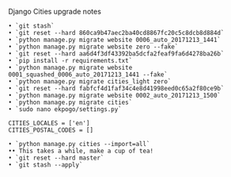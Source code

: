 Django Cities upgrade notes

	• `git stash`
	• `git reset --hard 860ca9b47aec2ba40cd8867fc20c5c8dcb8d884d`
	• `python manage.py migrate website 0006_auto_20171213_1441`
	• `python manage.py migrate website zero --fake`
	• `git reset --hard aa6d4f3df43392ba5dcfa2feaf9fa6d4278ba26b`
	• `pip install -r requirements.txt`
	• `python manage.py migrate website 0001_squashed_0006_auto_20171213_1441 --fake`
	• `python manage.py migrate cities_light zero`
	• `git reset --hard fabfcf4d1faf34c4e8d41998eed0c65a2f80ce9b`
	• `python manage.py migrate website 0002_auto_20171213_1500`
	• `python manage.py migrate cities`
	• `sudo nano ekpogo/settings.py`

```
CITIES_LOCALES = ['en']
CITIES_POSTAL_CODES = []
```

	• `python manage.py cities --import=all`
	•• This takes a while, make a cup of tea!
	• `git reset --hard master`
	• `git stash --apply`
